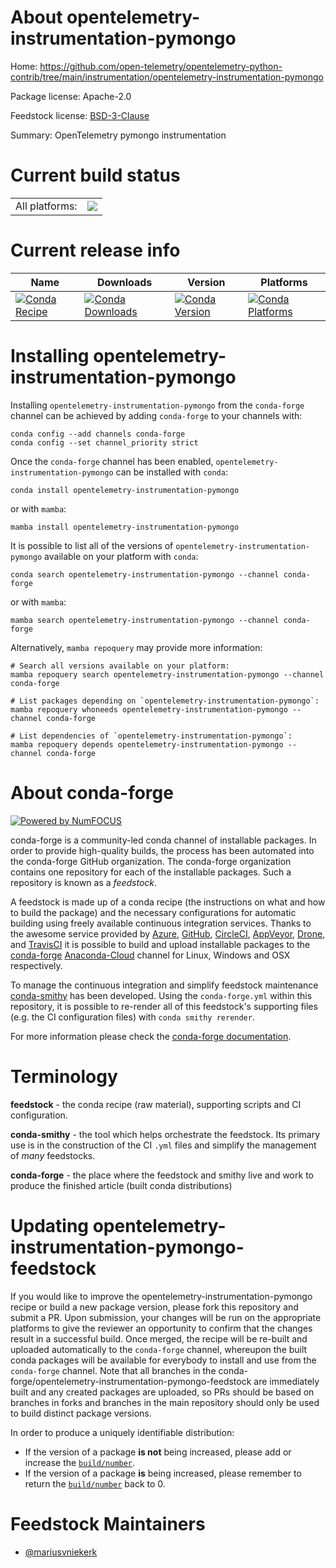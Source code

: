 About opentelemetry-instrumentation-pymongo
===========================================

Home: https://github.com/open-telemetry/opentelemetry-python-contrib/tree/main/instrumentation/opentelemetry-instrumentation-pymongo

Package license: Apache-2.0

Feedstock license: [BSD-3-Clause](https://github.com/conda-forge/opentelemetry-instrumentation-pymongo-feedstock/blob/main/LICENSE.txt)

Summary: OpenTelemetry pymongo instrumentation

Current build status
====================


<table><tr><td>All platforms:</td>
    <td>
      <a href="https://dev.azure.com/conda-forge/feedstock-builds/_build/latest?definitionId=13869&branchName=main">
        <img src="https://dev.azure.com/conda-forge/feedstock-builds/_apis/build/status/opentelemetry-instrumentation-pymongo-feedstock?branchName=main">
      </a>
    </td>
  </tr>
</table>

Current release info
====================

| Name | Downloads | Version | Platforms |
| --- | --- | --- | --- |
| [![Conda Recipe](https://img.shields.io/badge/recipe-opentelemetry--instrumentation--pymongo-green.svg)](https://anaconda.org/conda-forge/opentelemetry-instrumentation-pymongo) | [![Conda Downloads](https://img.shields.io/conda/dn/conda-forge/opentelemetry-instrumentation-pymongo.svg)](https://anaconda.org/conda-forge/opentelemetry-instrumentation-pymongo) | [![Conda Version](https://img.shields.io/conda/vn/conda-forge/opentelemetry-instrumentation-pymongo.svg)](https://anaconda.org/conda-forge/opentelemetry-instrumentation-pymongo) | [![Conda Platforms](https://img.shields.io/conda/pn/conda-forge/opentelemetry-instrumentation-pymongo.svg)](https://anaconda.org/conda-forge/opentelemetry-instrumentation-pymongo) |

Installing opentelemetry-instrumentation-pymongo
================================================

Installing `opentelemetry-instrumentation-pymongo` from the `conda-forge` channel can be achieved by adding `conda-forge` to your channels with:

```
conda config --add channels conda-forge
conda config --set channel_priority strict
```

Once the `conda-forge` channel has been enabled, `opentelemetry-instrumentation-pymongo` can be installed with `conda`:

```
conda install opentelemetry-instrumentation-pymongo
```

or with `mamba`:

```
mamba install opentelemetry-instrumentation-pymongo
```

It is possible to list all of the versions of `opentelemetry-instrumentation-pymongo` available on your platform with `conda`:

```
conda search opentelemetry-instrumentation-pymongo --channel conda-forge
```

or with `mamba`:

```
mamba search opentelemetry-instrumentation-pymongo --channel conda-forge
```

Alternatively, `mamba repoquery` may provide more information:

```
# Search all versions available on your platform:
mamba repoquery search opentelemetry-instrumentation-pymongo --channel conda-forge

# List packages depending on `opentelemetry-instrumentation-pymongo`:
mamba repoquery whoneeds opentelemetry-instrumentation-pymongo --channel conda-forge

# List dependencies of `opentelemetry-instrumentation-pymongo`:
mamba repoquery depends opentelemetry-instrumentation-pymongo --channel conda-forge
```


About conda-forge
=================

[![Powered by
NumFOCUS](https://img.shields.io/badge/powered%20by-NumFOCUS-orange.svg?style=flat&colorA=E1523D&colorB=007D8A)](https://numfocus.org)

conda-forge is a community-led conda channel of installable packages.
In order to provide high-quality builds, the process has been automated into the
conda-forge GitHub organization. The conda-forge organization contains one repository
for each of the installable packages. Such a repository is known as a *feedstock*.

A feedstock is made up of a conda recipe (the instructions on what and how to build
the package) and the necessary configurations for automatic building using freely
available continuous integration services. Thanks to the awesome service provided by
[Azure](https://azure.microsoft.com/en-us/services/devops/), [GitHub](https://github.com/),
[CircleCI](https://circleci.com/), [AppVeyor](https://www.appveyor.com/),
[Drone](https://cloud.drone.io/welcome), and [TravisCI](https://travis-ci.com/)
it is possible to build and upload installable packages to the
[conda-forge](https://anaconda.org/conda-forge) [Anaconda-Cloud](https://anaconda.org/)
channel for Linux, Windows and OSX respectively.

To manage the continuous integration and simplify feedstock maintenance
[conda-smithy](https://github.com/conda-forge/conda-smithy) has been developed.
Using the ``conda-forge.yml`` within this repository, it is possible to re-render all of
this feedstock's supporting files (e.g. the CI configuration files) with ``conda smithy rerender``.

For more information please check the [conda-forge documentation](https://conda-forge.org/docs/).

Terminology
===========

**feedstock** - the conda recipe (raw material), supporting scripts and CI configuration.

**conda-smithy** - the tool which helps orchestrate the feedstock.
                   Its primary use is in the construction of the CI ``.yml`` files
                   and simplify the management of *many* feedstocks.

**conda-forge** - the place where the feedstock and smithy live and work to
                  produce the finished article (built conda distributions)


Updating opentelemetry-instrumentation-pymongo-feedstock
========================================================

If you would like to improve the opentelemetry-instrumentation-pymongo recipe or build a new
package version, please fork this repository and submit a PR. Upon submission,
your changes will be run on the appropriate platforms to give the reviewer an
opportunity to confirm that the changes result in a successful build. Once
merged, the recipe will be re-built and uploaded automatically to the
`conda-forge` channel, whereupon the built conda packages will be available for
everybody to install and use from the `conda-forge` channel.
Note that all branches in the conda-forge/opentelemetry-instrumentation-pymongo-feedstock are
immediately built and any created packages are uploaded, so PRs should be based
on branches in forks and branches in the main repository should only be used to
build distinct package versions.

In order to produce a uniquely identifiable distribution:
 * If the version of a package **is not** being increased, please add or increase
   the [``build/number``](https://docs.conda.io/projects/conda-build/en/latest/resources/define-metadata.html#build-number-and-string).
 * If the version of a package **is** being increased, please remember to return
   the [``build/number``](https://docs.conda.io/projects/conda-build/en/latest/resources/define-metadata.html#build-number-and-string)
   back to 0.

Feedstock Maintainers
=====================

* [@mariusvniekerk](https://github.com/mariusvniekerk/)

